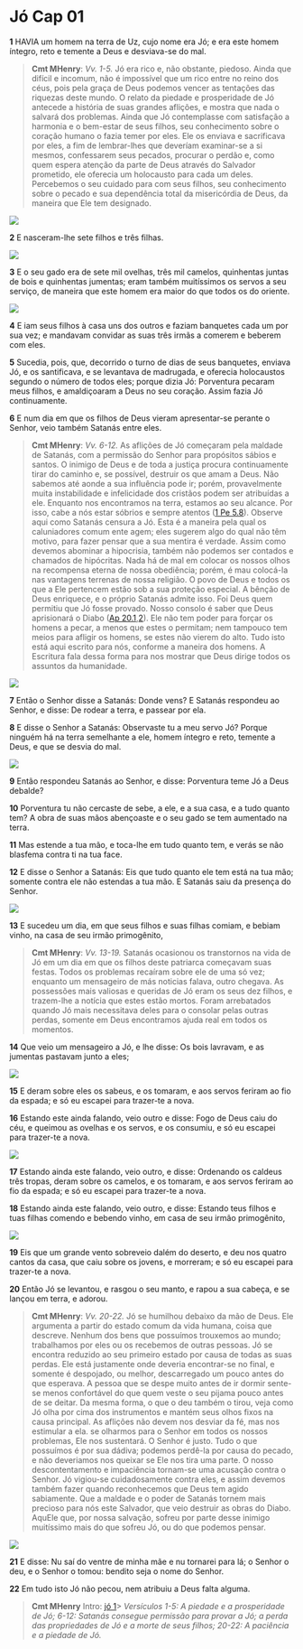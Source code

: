 # Jó Cap 01

**1** 	HAVIA um homem na terra de Uz, cujo nome era Jó; e era este homem íntegro, reto e temente a Deus e desviava-se do mal.

> **Cmt MHenry**: *Vv. 1-5.* Jó era rico e, não obstante, piedoso. Ainda que difícil e incomum, não é impossível que um rico entre no reino dos céus, pois pela graça de Deus podemos vencer as tentações das riquezas deste mundo. O relato da piedade e prosperidade de Jó antecede a história de suas grandes aflições, e mostra que nada o salvará dos problemas. Ainda que Jó contemplasse com satisfação a harmonia e o bem-estar de seus filhos, seu conhecimento sobre o coração humano o fazia temer por eles. Ele os enviava e sacrificava por eles, a fim de lembrar-lhes que deveríam examinar-se a si mesmos, confessarem seus pecados, procurar o perdão e, como quem espera atenção da parte de Deus através do Salvador prometido, ele oferecia um holocausto para cada um deles. Percebemos o seu cuidado para com seus filhos, seu conhecimento sobre o pecado e sua dependência total da misericórdia de Deus, da maneira que Ele tem designado.

![](../Images/SweetPublishing/18-1-1.jpg) 

**2** 	E nasceram-lhe sete filhos e três filhas.

![](../Images/SweetPublishing/18-1-2.jpg) 

**3** 	E o seu gado era de sete mil ovelhas, três mil camelos, quinhentas juntas de bois e quinhentas jumentas; eram também muitíssimos os servos a seu serviço, de maneira que este homem era maior do que todos os do oriente.

![](../Images/SweetPublishing/1-30-4.jpg) 

**4** 	E iam seus filhos à casa uns dos outros e faziam banquetes cada um por sua vez; e mandavam convidar as suas três irmãs a comerem e beberem com eles.

**5** 	Sucedia, pois, que, decorrido o turno de dias de seus banquetes, enviava Jó, e os santificava, e se levantava de madrugada, e oferecia holocaustos segundo o número de todos eles; porque dizia Jó: Porventura pecaram meus filhos, e amaldiçoaram a Deus no seu coração. Assim fazia Jó continuamente.

**6** 	E num dia em que os filhos de Deus vieram apresentar-se perante o Senhor, veio também Satanás entre eles.

> **Cmt MHenry**: *Vv. 6-12.* As aflições de Jó começaram pela maldade de Satanás, com a permissão do Senhor para propósitos sábios e santos. O inimigo de Deus e de toda a justiça procura continuamente tirar do caminho e, se possível, destruir os que amam a Deus. Não sabemos até aonde a sua influência pode ir; porém, provavelmente muita instabilidade e infelicidade dos cristãos podem ser atribuídas a ele. Enquanto nos encontramos na terra, estamos ao seu alcance. Por isso, cabe a nós estar sóbrios e sempre atentos ([1 Pe 5.8](../60N-1Pe/05.md#8)). Observe aqui como Satanás censura a Jó. Esta é a maneira pela qual os caluniadores comum ente agem; eles sugerem algo do qual não têm motivo, para fazer pensar que a sua mentira é verdade. Assim como devemos abominar a hipocrisia, também não podemos ser contados e chamados de hipócritas. Nada há de mal em colocar os nossos olhos na recompensa eterna de nossa obediência; porém, é mau colocá-la nas vantagens terrenas de nossa religião. O povo de Deus e todos os que a Ele pertencem estão sob a sua proteção especial. A bênção de Deus enriquece, e o próprio Satanás admite isso. Foi Deus quem permitiu que Jó fosse provado. Nosso consolo é saber que Deus aprisionará o Diabo ([Ap 20.1](../66N-Ap/20.md#1),[2](../66N-Ap/20.md#2)). Ele não tem poder para forçar os homens a pecar, a menos que estes o permitam; nem tampouco tem meios para afligir os homens, se estes não vierem do alto. Tudo isto está aqui escrito para nós, conforme a maneira dos homens. A Escritura fala dessa forma para nos mostrar que Deus dirige todos os assuntos da humanidade.

![](../Images/SweetPublishing/18-1-4.jpg) 

**7** 	Então o Senhor disse a Satanás: Donde vens? E Satanás respondeu ao Senhor, e disse: De rodear a terra, e passear por ela.

**8** 	E disse o Senhor a Satanás: Observaste tu a meu servo Jó? Porque ninguém há na terra semelhante a ele, homem íntegro e reto, temente a Deus, e que se desvia do mal.

![](../Images/SweetPublishing/18-1-5.jpg) 

**9** 	Então respondeu Satanás ao Senhor, e disse: Porventura teme Jó a Deus debalde?

**10** 	Porventura tu não cercaste de sebe, a ele, e a sua casa, e a tudo quanto tem? A obra de suas mãos abençoaste e o seu gado se tem aumentado na terra.

**11** 	Mas estende a tua mão, e toca-lhe em tudo quanto tem, e verás se não blasfema contra ti na tua face.

**12** 	E disse o Senhor a Satanás: Eis que tudo quanto ele tem está na tua mão; somente contra ele não estendas a tua mão. E Satanás saiu da presença do Senhor.

![](../Images/SweetPublishing/18-1-6.jpg) 

**13** 	E sucedeu um dia, em que seus filhos e suas filhas comiam, e bebiam vinho, na casa de seu irmão primogênito,

> **Cmt MHenry**: *Vv. 13-19.* Satanás ocasionou os transtornos na vida de Jó em um dia em que os filhos deste patriarca começavam suas festas. Todos os problemas recaíram sobre ele de uma só vez; enquanto um mensageiro de más noticias falava, outro chegava. As possessões mais valiosas e queridas de Jó eram os seus dez filhos, e trazem-lhe a notícia que estes estão mortos. Foram arrebatados quando Jó mais necessitava deles para o consolar pelas outras perdas, somente em Deus encontramos ajuda real em todos os momentos.

**14** 	Que veio um mensageiro a Jó, e lhe disse: Os bois lavravam, e as jumentas pastavam junto a eles;

![](../Images/SweetPublishing/18-1-8.jpg) 

**15** 	E deram sobre eles os sabeus, e os tomaram, e aos servos feriram ao fio da espada; e só eu escapei para trazer-te a nova.

**16** 	Estando este ainda falando, veio outro e disse: Fogo de Deus caiu do céu, e queimou as ovelhas e os servos, e os consumiu, e só eu escapei para trazer-te a nova.

![](../Images/SweetPublishing/18-1-7.jpg) 

**17** 	Estando ainda este falando, veio outro, e disse: Ordenando os caldeus três tropas, deram sobre os camelos, e os tomaram, e aos servos feriram ao fio da espada; e só eu escapei para trazer-te a nova.

**18** 	Estando ainda este falando, veio outro, e disse: Estando teus filhos e tuas filhas comendo e bebendo vinho, em casa de seu irmão primogênito,

![](../Images/SweetPublishing/18-1-9.jpg) 

**19** 	Eis que um grande vento sobreveio dalém do deserto, e deu nos quatro cantos da casa, que caiu sobre os jovens, e morreram; e só eu escapei para trazer-te a nova.

**20** 	Então Jó se levantou, e rasgou o seu manto, e rapou a sua cabeça, e se lançou em terra, e adorou.

> **Cmt MHenry**: *Vv. 20-22.* Jó se humilhou debaixo da mão de Deus. Ele argumenta a partir do estado comum da vida humana, coisa que descreve. Nenhum dos bens que possuímos trouxemos ao mundo; trabalhamos por eles ou os recebemos de outras pessoas. Jó se encontra reduzido ao seu primeiro estado por causa de todas as suas perdas. Ele está justamente onde deveria encontrar-se no final, e somente é despojado, ou melhor, descarregado um pouco antes do que esperava. A pessoa que se despe muito antes de ir dormir sente-se menos confortável do que quem veste o seu pijama pouco antes de se deitar. Da mesma forma, o que o deu também o tirou, veja como Jó olha por cima dos instrumentos e mantém seus olhos fixos na causa principal. As aflições não devem nos desviar da fé, mas nos estimular a ela. se olharmos para o Senhor em todos os nossos problemas, Ele nos sustentará. O Senhor é justo. Tudo o que possuímos é por sua dádiva; podemos perdê-la por causa do pecado, e não deveriamos nos queixar se Ele nos tira uma parte. O nosso descontentamento e impaciência tornam-se uma acusação contra o Senhor. Jó vigiou-se cuidadosamente contra eles, e assim devemos também fazer quando reconhecemos que Deus tem agido sabiamente. Que a maldade e o poder de Satanás tornem mais precioso para nós este Salvador, que veio destruir as obras do Diabo. AquEle que, por nossa salvação, sofreu por parte desse inimigo muitíssimo mais do que sofreu Jó, ou do que podemos pensar.

![](../Images/SweetPublishing/18-1-10.jpg) 

**21** 	E disse: Nu saí do ventre de minha mãe e nu tornarei para lá; o Senhor o deu, e o Senhor o tomou: bendito seja o nome do Senhor.

**22** 	Em tudo isto Jó não pecou, nem atribuiu a Deus falta alguma.


> **Cmt MHenry** Intro: [jó 1](../43N-Joa/01.md#0)> *Versículos 1-5: A piedade e a prosperidade de Jó; 6-12: Satanás consegue permissão para provar a Jó; a perda das propriedades de Jó e a morte de seus filhos; 20-22: A paciência e a piedade de Jó.*